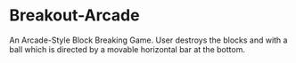 # Breakout-Arcade

An Arcade-Style Block Breaking Game.
User destroys the blocks and with a ball which is directed by a movable horizontal bar at the bottom.
